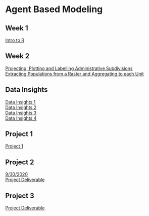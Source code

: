 # Agent Based Modeling


## Week 1
[Intro to R](Week1Activity/README.md)


## Week 2
[Projecting, Plotting and Labelling Administrative Subdivisions](Week2Projecting/README.md) <br />
[Extracting Populations from a Raster and Aggregating to each Unit](Week2Extracting/README.md)

## Data Insights
[Data Insights 1](DataInsights1.md) <br />
[Data Insights 2](DataInsights2.md) <br />
[Data Insights 3](DataInsights3.md) <br/>
[Data Insights 4](DataInsights4.md)

## Project 1
[Project 1](Proj1.md)

## Project 2
[9/30/2020](Project2/Proj2.md) <br />
[Project Deliverable](Project2/Deliverable.md) <br/>

## Project 3
[Project Deliverable](Project3/Project3Deliverable.md)
